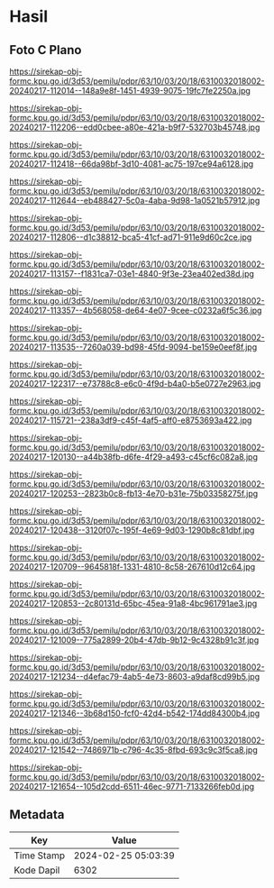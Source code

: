 # Hasil

## Foto C Plano

https://sirekap-obj-formc.kpu.go.id/3d53/pemilu/pdpr/63/10/03/20/18/6310032018002-20240217-112014--148a9e8f-1451-4939-9075-19fc7fe2250a.jpg

https://sirekap-obj-formc.kpu.go.id/3d53/pemilu/pdpr/63/10/03/20/18/6310032018002-20240217-112206--edd0cbee-a80e-421a-b9f7-532703b45748.jpg

https://sirekap-obj-formc.kpu.go.id/3d53/pemilu/pdpr/63/10/03/20/18/6310032018002-20240217-112418--66da98bf-3d10-4081-ac75-197ce94a6128.jpg

https://sirekap-obj-formc.kpu.go.id/3d53/pemilu/pdpr/63/10/03/20/18/6310032018002-20240217-112644--eb488427-5c0a-4aba-9d98-1a0521b57912.jpg

https://sirekap-obj-formc.kpu.go.id/3d53/pemilu/pdpr/63/10/03/20/18/6310032018002-20240217-112806--d1c38812-bca5-41cf-ad71-911e9d60c2ce.jpg

https://sirekap-obj-formc.kpu.go.id/3d53/pemilu/pdpr/63/10/03/20/18/6310032018002-20240217-113157--f1831ca7-03e1-4840-9f3e-23ea402ed38d.jpg

https://sirekap-obj-formc.kpu.go.id/3d53/pemilu/pdpr/63/10/03/20/18/6310032018002-20240217-113357--4b568058-de64-4e07-9cee-c0232a6f5c36.jpg

https://sirekap-obj-formc.kpu.go.id/3d53/pemilu/pdpr/63/10/03/20/18/6310032018002-20240217-113535--7260a039-bd98-45fd-9094-be159e0eef8f.jpg

https://sirekap-obj-formc.kpu.go.id/3d53/pemilu/pdpr/63/10/03/20/18/6310032018002-20240217-122317--e73788c8-e6c0-4f9d-b4a0-b5e0727e2963.jpg

https://sirekap-obj-formc.kpu.go.id/3d53/pemilu/pdpr/63/10/03/20/18/6310032018002-20240217-115721--238a3df9-c45f-4af5-aff0-e8753693a422.jpg

https://sirekap-obj-formc.kpu.go.id/3d53/pemilu/pdpr/63/10/03/20/18/6310032018002-20240217-120130--a44b38fb-d6fe-4f29-a493-c45cf6c082a8.jpg

https://sirekap-obj-formc.kpu.go.id/3d53/pemilu/pdpr/63/10/03/20/18/6310032018002-20240217-120253--2823b0c8-fb13-4e70-b31e-75b03358275f.jpg

https://sirekap-obj-formc.kpu.go.id/3d53/pemilu/pdpr/63/10/03/20/18/6310032018002-20240217-120438--3120f07c-195f-4e69-9d03-1290b8c81dbf.jpg

https://sirekap-obj-formc.kpu.go.id/3d53/pemilu/pdpr/63/10/03/20/18/6310032018002-20240217-120709--9645818f-1331-4810-8c58-267610d12c64.jpg

https://sirekap-obj-formc.kpu.go.id/3d53/pemilu/pdpr/63/10/03/20/18/6310032018002-20240217-120853--2c80131d-65bc-45ea-91a8-4bc961791ae3.jpg

https://sirekap-obj-formc.kpu.go.id/3d53/pemilu/pdpr/63/10/03/20/18/6310032018002-20240217-121009--775a2899-20b4-47db-9b12-9c4328b91c3f.jpg

https://sirekap-obj-formc.kpu.go.id/3d53/pemilu/pdpr/63/10/03/20/18/6310032018002-20240217-121234--d4efac79-4ab5-4e73-8603-a9daf8cd99b5.jpg

https://sirekap-obj-formc.kpu.go.id/3d53/pemilu/pdpr/63/10/03/20/18/6310032018002-20240217-121346--3b68d150-fcf0-42d4-b542-174dd84300b4.jpg

https://sirekap-obj-formc.kpu.go.id/3d53/pemilu/pdpr/63/10/03/20/18/6310032018002-20240217-121542--7486971b-c796-4c35-8fbd-693c9c3f5ca8.jpg

https://sirekap-obj-formc.kpu.go.id/3d53/pemilu/pdpr/63/10/03/20/18/6310032018002-20240217-121654--105d2cdd-6511-46ec-9771-7133266feb0d.jpg


## Metadata

| Key        | Value               |
| ---------- | ------------------- |
| Time Stamp | 2024-02-25 05:03:39 |
| Kode Dapil | 6302                |




